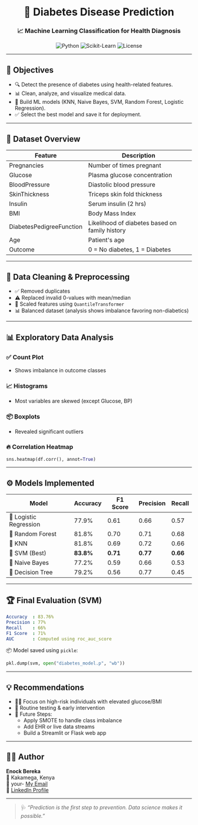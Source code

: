 
<div align="center">

# 🧪 Diabetes Disease Prediction  
### 📈 Machine Learning Classification for Health Diagnosis  
![Python](https://img.shields.io/badge/Python-3.8%2B-blue?logo=python) ![Scikit-Learn](https://img.shields.io/badge/Scikit--Learn-ML-orange?logo=scikit-learn) ![License](https://img.shields.io/badge/License-MIT-green.svg)

</div>

---

## 🎯 Objectives

- 🔍 Detect the presence of diabetes using health-related features.
- 📊 Clean, analyze, and visualize medical data.
- 🤖 Build ML models (KNN, Naive Bayes, SVM, Random Forest, Logistic Regression).
- ✅ Select the best model and save it for deployment.

---

## 📂 Dataset Overview

| Feature | Description |
|--------|-------------|
| Pregnancies | Number of times pregnant |
| Glucose | Plasma glucose concentration |
| BloodPressure | Diastolic blood pressure |
| SkinThickness | Triceps skin fold thickness |
| Insulin | Serum insulin (2 hrs) |
| BMI | Body Mass Index |
| DiabetesPedigreeFunction | Likelihood of diabetes based on family history |
| Age | Patient's age |
| Outcome | 0 = No diabetes, 1 = Diabetes |

---

## 🧼 Data Cleaning & Preprocessing

- ✅ Removed duplicates
- ⚠️ Replaced invalid 0-values with mean/median
- 📐 Scaled features using `QuantileTransformer`
- 📊 Balanced dataset (analysis shows imbalance favoring non-diabetics)

---

## 📊 Exploratory Data Analysis

### ✅ Count Plot
- Shows imbalance in outcome classes

### 📈 Histograms
- Most variables are skewed (except Glucose, BP)

### 📦 Boxplots
- Revealed significant outliers

### 🔥 Correlation Heatmap
```python
sns.heatmap(df.corr(), annot=True)
```

---

## ⚙️ Models Implemented

| Model | Accuracy | F1 Score | Precision | Recall |
|-------|----------|----------|-----------|--------|
| 🧪 Logistic Regression | 77.9% | 0.61 | 0.66 | 0.57 |
| 🌳 Random Forest | 81.8% | 0.70 | 0.71 | 0.68 |
| 📍 KNN | 81.8% | 0.69 | 0.72 | 0.66 |
| 💠 SVM (Best) | **83.8%** | **0.71** | **0.77** | **0.66** |
| 🧮 Naive Bayes | 77.2% | 0.59 | 0.66 | 0.53 |
| 🌲 Decision Tree | 79.2% | 0.56 | 0.77 | 0.45 |

---

## 🏆 Final Evaluation (SVM)

```yaml
Accuracy  : 83.76%
Precision : 77%
Recall    : 66%
F1 Score  : 71%
AUC       : Computed using roc_auc_score
```

📦 Model saved using `pickle`:
```python
pkl.dump(svm, open("diabetes_model.p", "wb"))
```

---

## 💡 Recommendations

- 👩‍⚕️ Focus on high-risk individuals with elevated glucose/BMI
- 🧪 Routine testing & early intervention
- 🚀 Future Steps:
  - Apply SMOTE to handle class imbalance
  - Add EHR or live data streams
  - Build a Streamlit or Flask web app

---

## 🙋‍♂️ Author

**Enock Bereka**  
📍 Kakamega, Kenya  
📧 your- [My Email](enochwafulah254@gmail.com)  
🔗 [LinkedIn Profile](https://linkedin.com/in/enockbereka)

---

> 🩺 *“Prediction is the first step to prevention. Data science makes it possible.”*

